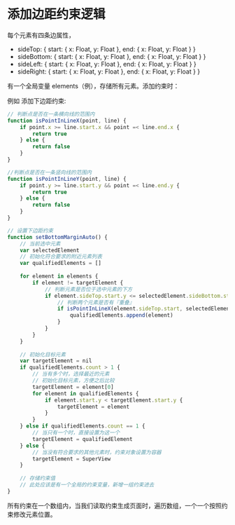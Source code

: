 # 添加边距约束逻辑


每个元素有四条边属性，
- sideTop: {
	start: {
		x: Float, 
		y: Float
	}, 
	end: {
		x: Float, 
		y: Float
	}
}
- sideBottom: {
	start: {
		x: Float, 
		y: Float
	}, 
	end: {
		x: Float, 
		y: Float
	}
}
- sideLeft: {
	start: {
		x: Float, 
		y: Float
	}, 
	end: {
		x: Float, 
		y: Float
	}
}
- sideRight: {
	start: {
		x: Float, 
		y: Float
	}, 
	end: {
		x: Float, 
		y: Float
	}
}

有一个全局变量 elements（例），存储所有元素。添加约束时：

例如 添加下边距约束:

```javascript
// 判断点是否在一条横向线的范围内
function isPointInLineX(point, line) {
	if point.x >= line.start.x && point =< line.end.x {
		return true
	} else {
		return false
	}
}

//判断点是否在一条竖向线的范围内
function isPointInLineY(point, line) {
	if point.y >= line.start.y && point =< line.end.y {
		return true
	} else {
		return false
	}
}

// 设置下边距约束
function setBottomMarginAuto() {
	// 当前选中元素
	var selectedElement
	// 初始化符合要求的附近元素列表
	var qualifiedElements = []
	
	for element in elements {
		if element != targetElement {
			// 判断元素是否位于选中元素的下方
			if element.sideTop.start.y <= selectedElement.sideBottom.start.y {
				// 判断两个元素是否有『重叠』
				if isPointInLineX(element.sideTop.start, selectedElement.sideBottom) {
					qualifiedElements.append(element)
				}
			}
		}
	}
	
	// 初始化目标元素
	var targetElement = nil
	if qualifiedElements.count > 1 {
		// 当有多个时，选择最近的元素
		// 初始化目标元素，方便之后比较
		targetElement = element[0]
		for element in qualifiedElements {
			if element.start.y < targetElement.start.y {
				targetElement = element
			}
		}
	} else if qualifiedElements.count == 1 {
		// 当只有一个时，直接设置为这一个
		targetElement = qualifiedElement
	} else {
		// 当没有符合要求的其他元素时，约束对象设置为容器
		targetElement = SuperView
	}
	
	// 存储约束值
	// 此处应该是有一个全局的约束变量，新增一组约束进去
}
```

所有约束在一个数组内，当我们读取约束生成页面时，遍历数组，一个一个按照约束修改元素位置。
